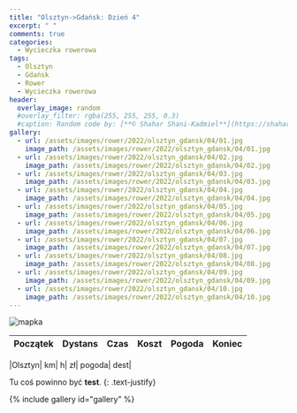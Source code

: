```yaml
---
title: "Olsztyn->Gdańsk: Dzień 4"
excerpt: " "
comments: true
categories:
  - Wycieczka rowerowa
tags:
  - Olsztyn
  - Gdańsk
  - Rower  
  - Wycieczka rowerowa
header:
  overlay_image: random
  #overlay_filter: rgba(255, 255, 255, 0.3)
  #caption: Random code by: [**© Shahar Shani-Kadmiel**](https://shaharkadmiel.github.io)"
gallery:
  - url: /assets/images/rower/2022/olsztyn_gdansk/04/01.jpg
    image_path: /assets/images/rower/2022/olsztyn_gdansk/04/01.jpg
  - url: /assets/images/rower/2022/olsztyn_gdansk/04/02.jpg
    image_path: /assets/images/rower/2022/olsztyn_gdansk/04/02.jpg
  - url: /assets/images/rower/2022/olsztyn_gdansk/04/03.jpg
    image_path: /assets/images/rower/2022/olsztyn_gdansk/04/03.jpg
  - url: /assets/images/rower/2022/olsztyn_gdansk/04/04.jpg
    image_path: /assets/images/rower/2022/olsztyn_gdansk/04/04.jpg
  - url: /assets/images/rower/2022/olsztyn_gdansk/04/05.jpg
    image_path: /assets/images/rower/2022/olsztyn_gdansk/04/05.jpg
  - url: /assets/images/rower/2022/olsztyn_gdansk/04/06.jpg
    image_path: /assets/images/rower/2022/olsztyn_gdansk/04/06.jpg
  - url: /assets/images/rower/2022/olsztyn_gdansk/04/07.jpg
    image_path: /assets/images/rower/2022/olsztyn_gdansk/04/07.jpg
  - url: /assets/images/rower/2022/olsztyn_gdansk/04/08.jpg
    image_path: /assets/images/rower/2022/olsztyn_gdansk/04/08.jpg
  - url: /assets/images/rower/2022/olsztyn_gdansk/04/09.jpg
    image_path: /assets/images/rower/2022/olsztyn_gdansk/04/09.jpg
  - url: /assets/images/rower/2022/olsztyn_gdansk/04/10.jpg
    image_path: /assets/images/rower/2022/olsztyn_gdansk/04/10.jpg
---
```

![mapka](/assets/images/rower/2022/olsztyn_gdansk/04/mapka.png)

|Początek|Dystans|Czas|Koszt|Pogoda|Koniec|
|:---:|:---:|:---:|:---:|:---:|:---:|
<!--emoti weather -- ☀️🌤️🌥️🌦️🌧️🌩️-->
|Olsztyn| km| h| zł| pogoda| dest|

Tu coś powinno być **test**.
{: .text-justify}

{% include gallery id="gallery" %}
<!--
{% include video id="770VWcs8g9E" provider="youtube" %}
-->

